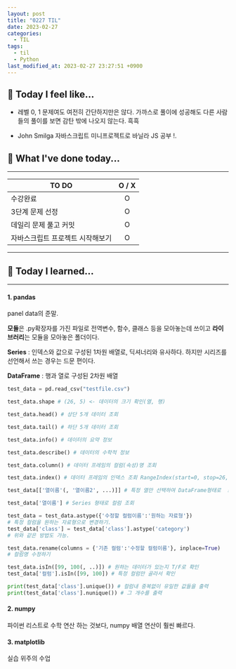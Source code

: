```yaml
---
layout: post
title: "0227 TIL"
date: 2023-02-27
categories:
  - TIL
tags:
  - til
  - Python
last_modified_at: 2023-02-27 23:27:51 +0900
---
```


## 🙂 Today I feel like...

- 레벨 0, 1 문제여도 여전히 간단하지만은 않다. 가까스로 풀이에 성공해도 다른 사람들의 풀이를 보면 감탄 밖에 나오지 않는다. 흑흑

- John Smilga 자바스크립트 미니프로젝트로 바닐라 JS 공부 !.

## 🎁 What I've done today...

---

| TO DO                            | O / X |
| -------------------------------- | :---: |
| 수강완료                         |   O   |
| 3단계 문제 선정                  |   O   |
| 데일리 문제 풀고 커밋            |   O   |
| 자바스크립트 프로젝트 시작해보기 |   O   |

---

## 🎈 Today I learned...

---

#### 1. pandas

panel data의 준말.

**모듈**은 .py확장자를 가진 파일로 전역변수, 함수, 클래스 등을 모아놓는데 쓰이고 **라이브러리**는 모듈을 모아놓은 폴더이다.

**Series** : 인덱스와 값으로 구성된 1차원 배열로, 딕셔너리와 유사하다. 하지만 시리즈를 선언해서 쓰는 경우는 드문 편이다.

**DataFrame** : 행과 열로 구성된 2차원 배열

```python
test_data = pd.read_csv("testfile.csv")

test_data.shape # (26, 5) <- 데이터의 크기 확인(열, 행)

test_data.head() # 상단 5개 데이터 조회

test_data.tail() # 하단 5개 데이터 조회

test_data.info() # 데이터의 요약 정보

test_data.describe() # 데이터의 수학적 정보

test_data.column() # 데이터 프레임의 컬럼(속성)명 조회

test_data.index() # 데이터 프레임의 인덱스 조회 RangeIndex(start=0, stop=26, step=1)

test_data[['열이름'(, '열이름2', ...)]] # 특정 열만 선택하여 DataFrame형태로  조회.

test_data['열이름'] # Series 형태로 컬럼 조회

test_data = test_data.astype({'수정할 컬럼이름':'원하는 자료형'})
# 특정 컬럼을 원하는 자료형으로 변경하기.
test_data['class'] = test_data['class'].astype('category')
# 위와 같은 방법도 가능.

test_data.rename(columns = {'기존 컬럼':'수정할 컬럼이름'}, inplace=True)
# 컬럼명 수정하기

test_data.isIn([99, 100(, ..)]) # 원하는 데이터가 있는지 T/F로 확인
test_data['컬럼'].isIn([99, 100]) # 특정 컬럼만 골라서 확인

print(test_data['class'].unique()) # 컬럼내 중복없이 유일한 값들을 출력
print(test_data['class'].nunique()) # 그 개수를 출력


```

#### 2. numpy

파이썬 리스트로 수학 연산 하는 것보다, numpy 배열 연산이 훨씬 빠르다.

#### 3. matplotlib

실습 위주의 수업
